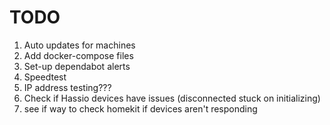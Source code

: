 # TODO
1. Auto updates for machines
2. Add docker-compose files
3. Set-up dependabot alerts
4. Speedtest
5. IP address testing???
4. Check if Hassio devices have issues (disconnected stuck on initializing)
5. see if way to check homekit if devices aren't responding